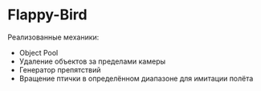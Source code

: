 # Flappy-Bird
Реализованные механики: 
 - Object Pool
 - Удаление объектов за пределами камеры
 - Генератор препятствий 
 - Вращение птички в определённом диапазоне для имитации полёта
